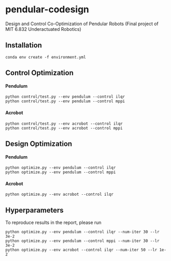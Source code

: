 # pendular-codesign

Design and Control Co-Optimization of Pendular Robots (Final project of MIT 6.832 Underactuated Robotics)

## Installation

```
conda env create -f environment.yml
```

## Control Optimization

#### Pendulum

```
python control/test.py --env pendulum --control ilqr 
python control/test.py --env pendulum --control mppi
```

#### Acrobot

```
python control/test.py --env acrobot --control ilqr 
python control/test.py --env acrobot --control mppi
```

## Design Optimization

#### Pendulum

```
python optimize.py --env pendulum --control ilqr
python optimize.py --env pendulum --control mppi
```

#### Acrobot

```
python optimize.py --env acrobot --control ilqr
```


## Hyperparameters

To reproduce results in the report, please run

```
python optimize.py --env pendulum --control ilqr --num-iter 30 --lr 3e-2
python optimize.py --env pendulum --control mppi --num-iter 30 --lr 3e-2
python optimize.py --env acrobot --control ilqr --num-iter 50 --lr 1e-2
```

